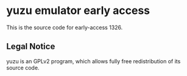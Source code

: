yuzu emulator early access
=============

This is the source code for early-access 1326.

## Legal Notice

yuzu is an GPLv2 program, which allows fully free redistribution of its source code.